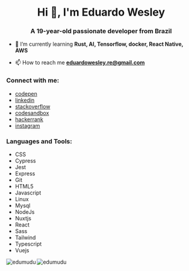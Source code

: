 <h1 align="center">Hi 👋, I'm Eduardo Wesley</h1>
<h3 align="center">A 19-year-old passionate developer from Brazil</h3>

- 🌱 I’m currently learning **Rust, AI, Tensorflow, docker, React Native, AWS**

- 📫 How to reach me **eduardowesley.re@gmail.com**

### Connect with me:

- [codepen](https://codepen.io/edumudu)
- [linkedin](https://linkedin.com/in/eduardo-wesley)
- [stackoverflow](https://stackoverflow.com/users/12734929)
- [codesandbox](https://codesandbox.com/edumudu)
- [hackerrank](https://www.hackerrank.com/edumudu)
- [instagram](https://instagram.com/eduardomudu)


### Languages and Tools:


- CSS
- Cypress
- Jest
- Express
- Git
- HTML5
- Javascript
- Linux
- Mysql
- NodeJs
- Nuxtjs
- React
- Sass
- Tailwind
- Typescript
- Vuejs


<img align="left" src="https://github-readme-stats.vercel.app/api/top-langs?username=edumudu&show_icons=true&theme=dracula&locale=en&layout=compact" alt="edumudu" />

<img align="center" src="https://github-readme-stats.vercel.app/api?username=edumudu&show_icons=true&theme=dracula&locale=en" alt="edumudu" />
